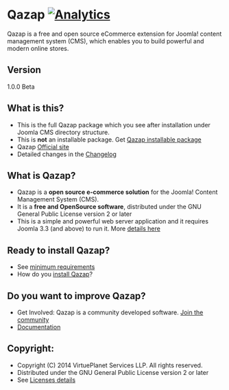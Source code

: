 Qazap [![Analytics](https://ga-beacon.appspot.com/UA-54904102-2/qazap/readme)](https://github.com/igrigorik/ga-beacon)
=============
Qazap is a free and open source eCommerce extension for Joomla! content management system (CMS), which enables you to build powerful and modern online stores.

Version
---------------------
1.0.0 Beta

What is this?
---------------------
* This is the full Qazap package which you see after installation under Joomla CMS directory structure.
* This is **not** an installable package. Get [Qazap installable package](http://www.qazap.com/download)
* Qazap [Official site](http://www.qazap.com)
* Detailed changes in the [Changelog](https://github.com/qazap/qazap/commits/master)

What is Qazap?
---------------------
* Qazap is a **open source e-commerce solution** for the Joomla! Content Management System (CMS).
* It is a **free and OpenSource software**, distributed under the GNU General Public License version 2 or later
* This is a simple and powerful web server application and it requires Joomla 3.3 (and above) to run it. 
More [details here](http://www.qazap.com/about-qazap)

Ready to install Qazap?
---------------------
* See [minimum requirements](http://www.qazap.com/docs/introduction/system-requirements)
* How do you [install Qazap](http://www.qazap.com/docs/installation-and-updates/installing-qazap)?

Do you want to improve Qazap?
---------------------
* Get Involved: Qazap is a community developed software. [Join the community](http://www.qazap.com)
* [Documentation](http://www.qazap.com/docs)

Copyright:
---------------------
* Copyright (C) 2014 VirtuePlanet Services LLP. All rights reserved.
* Distributed under the GNU General Public License version 2 or later
* See [Licenses details](http://www.qazap.com/licenses)